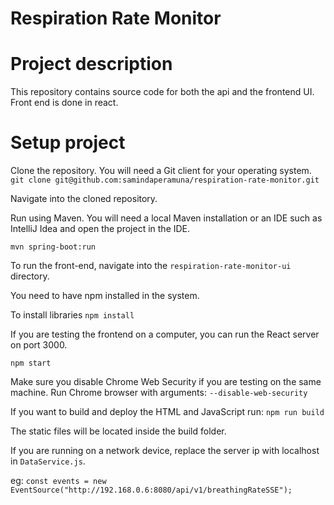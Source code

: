 # Respiration Rate Monitor

# Project description

This repository contains source code for both the api and the frontend UI. Front end is done in react.

# Setup project

Clone the repository. You will need a Git client for your operating system.
`git clone git@github.com:samindaperamuna/respiration-rate-monitor.git`

Navigate into the cloned repository.

Run using Maven. You will need a local Maven installation or an IDE such as IntelliJ Idea and open the project in the IDE.

`mvn spring-boot:run`

To run the front-end, navigate into the `respiration-rate-monitor-ui` directory.

You need to have npm installed in the system.

To install libraries
`npm install` 

If you are testing the frontend on a computer, you can run the React server on port 3000.

`npm start`

Make sure you disable Chrome Web Security if you are testing on the same machine. 
Run Chrome browser with arguments: `--disable-web-security`

If you want to build and deploy the HTML and JavaScript run:
`npm run build`

The static files will be located inside the build folder.

If you are running on a network device, replace the server ip with localhost in `DataService.js`.

eg:
`const events = new EventSource("http://192.168.0.6:8080/api/v1/breathingRateSSE");`